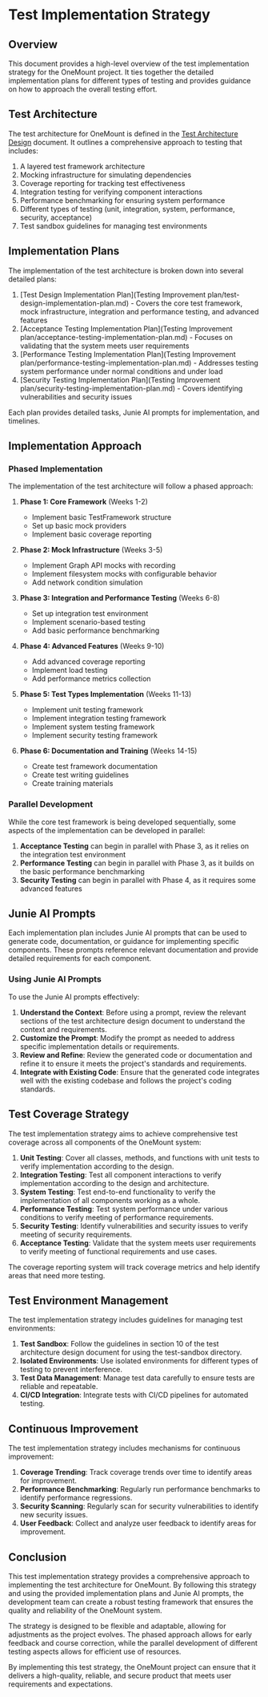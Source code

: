 # Test Implementation Strategy

## Overview

This document provides a high-level overview of the test implementation strategy for the OneMount project. It ties together the detailed implementation plans for different types of testing and provides guidance on how to approach the overall testing effort.

## Test Architecture

The test architecture for OneMount is defined in the [Test Architecture Design](../2-architecture-and-design/test-architecture-design.md) document. It outlines a comprehensive approach to testing that includes:

1. A layered test framework architecture
2. Mocking infrastructure for simulating dependencies
3. Coverage reporting for tracking test effectiveness
4. Integration testing for verifying component interactions
5. Performance benchmarking for ensuring system performance
6. Different types of testing (unit, integration, system, performance, security, acceptance)
7. Test sandbox guidelines for managing test environments

## Implementation Plans

The implementation of the test architecture is broken down into several detailed plans:

1. [Test Design Implementation Plan](Testing Improvement plan/test-design-implementation-plan.md) - Covers the core test framework, mock infrastructure, integration and performance testing, and advanced features
2. [Acceptance Testing Implementation Plan](Testing Improvement plan/acceptance-testing-implementation-plan.md) - Focuses on validating that the system meets user requirements
3. [Performance Testing Implementation Plan](Testing Improvement plan/performance-testing-implementation-plan.md) - Addresses testing system performance under normal conditions and under load
4. [Security Testing Implementation Plan](Testing Improvement plan/security-testing-implementation-plan.md) - Covers identifying vulnerabilities and security issues

Each plan provides detailed tasks, Junie AI prompts for implementation, and timelines.

## Implementation Approach

### Phased Implementation

The implementation of the test architecture will follow a phased approach:

1. **Phase 1: Core Framework** (Weeks 1-2)
   - Implement basic TestFramework structure
   - Set up basic mock providers
   - Implement basic coverage reporting

2. **Phase 2: Mock Infrastructure** (Weeks 3-5)
   - Implement Graph API mocks with recording
   - Implement filesystem mocks with configurable behavior
   - Add network condition simulation

3. **Phase 3: Integration and Performance Testing** (Weeks 6-8)
   - Set up integration test environment
   - Implement scenario-based testing
   - Add basic performance benchmarking

4. **Phase 4: Advanced Features** (Weeks 9-10)
   - Add advanced coverage reporting
   - Implement load testing
   - Add performance metrics collection

5. **Phase 5: Test Types Implementation** (Weeks 11-13)
   - Implement unit testing framework
   - Implement integration testing framework
   - Implement system testing framework
   - Implement security testing framework

6. **Phase 6: Documentation and Training** (Weeks 14-15)
   - Create test framework documentation
   - Create test writing guidelines
   - Create training materials

### Parallel Development

While the core test framework is being developed sequentially, some aspects of the implementation can be developed in parallel:

1. **Acceptance Testing** can begin in parallel with Phase 3, as it relies on the integration test environment
2. **Performance Testing** can begin in parallel with Phase 3, as it builds on the basic performance benchmarking
3. **Security Testing** can begin in parallel with Phase 4, as it requires some advanced features

## Junie AI Prompts

Each implementation plan includes Junie AI prompts that can be used to generate code, documentation, or guidance for implementing specific components. These prompts reference relevant documentation and provide detailed requirements for each component.

### Using Junie AI Prompts

To use the Junie AI prompts effectively:

1. **Understand the Context**: Before using a prompt, review the relevant sections of the test architecture design document to understand the context and requirements.
2. **Customize the Prompt**: Modify the prompt as needed to address specific implementation details or requirements.
3. **Review and Refine**: Review the generated code or documentation and refine it to ensure it meets the project's standards and requirements.
4. **Integrate with Existing Code**: Ensure that the generated code integrates well with the existing codebase and follows the project's coding standards.

## Test Coverage Strategy

The test implementation strategy aims to achieve comprehensive test coverage across all components of the OneMount system:

1. **Unit Testing**: Cover all classes, methods, and functions with unit tests to verify implementation according to the design.
2. **Integration Testing**: Test all component interactions to verify implementation according to the design and architecture.
3. **System Testing**: Test end-to-end functionality to verify the implementation of all components working as a whole.
4. **Performance Testing**: Test system performance under various conditions to verify meeting of performance requirements.
5. **Security Testing**: Identify vulnerabilities and security issues to verify meeting of security requirements.
6. **Acceptance Testing**: Validate that the system meets user requirements to verify meeting of functional requirements and use cases.

The coverage reporting system will track coverage metrics and help identify areas that need more testing.

## Test Environment Management

The test implementation strategy includes guidelines for managing test environments:

1. **Test Sandbox**: Follow the guidelines in section 10 of the test architecture design document for using the test-sandbox directory.
2. **Isolated Environments**: Use isolated environments for different types of testing to prevent interference.
3. **Test Data Management**: Manage test data carefully to ensure tests are reliable and repeatable.
4. **CI/CD Integration**: Integrate tests with CI/CD pipelines for automated testing.

## Continuous Improvement

The test implementation strategy includes mechanisms for continuous improvement:

1. **Coverage Trending**: Track coverage trends over time to identify areas for improvement.
2. **Performance Benchmarking**: Regularly run performance benchmarks to identify performance regressions.
3. **Security Scanning**: Regularly scan for security vulnerabilities to identify new security issues.
4. **User Feedback**: Collect and analyze user feedback to identify areas for improvement.

## Conclusion

This test implementation strategy provides a comprehensive approach to implementing the test architecture for OneMount. By following this strategy and using the provided implementation plans and Junie AI prompts, the development team can create a robust testing framework that ensures the quality and reliability of the OneMount system.

The strategy is designed to be flexible and adaptable, allowing for adjustments as the project evolves. The phased approach allows for early feedback and course correction, while the parallel development of different testing aspects allows for efficient use of resources.

By implementing this test strategy, the OneMount project can ensure that it delivers a high-quality, reliable, and secure product that meets user requirements and expectations.